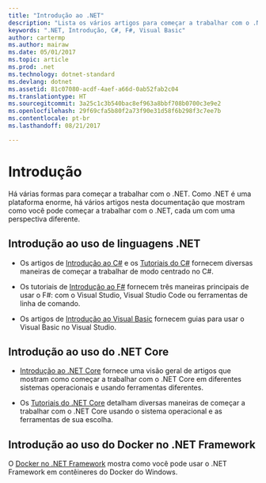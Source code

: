 ```yaml
---
title: "Introdução ao .NET"
description: "Lista os vários artigos para começar a trabalhar com o .NET, de uma perspectiva de linguagem e plataforma."
keywords: ".NET, Introdução, C#, F#, Visual Basic"
author: cartermp
ms.author: mairaw
ms.date: 05/01/2017
ms.topic: article
ms.prod: .net
ms.technology: dotnet-standard
ms.devlang: dotnet
ms.assetid: 81c07080-acdf-4aef-a66d-0ab52fab2c04
ms.translationtype: HT
ms.sourcegitcommit: 3a25c1c3b540bac8ef963a8bbf708b0700c3e9e2
ms.openlocfilehash: 29f69cfa5b80f2a73f90e31d58f6b298f3c7ee7b
ms.contentlocale: pt-br
ms.lasthandoff: 08/21/2017

---
```


# <a name="get-started"></a>Introdução

Há várias formas para começar a trabalhar com o .NET.  Como .NET é uma plataforma enorme, há vários artigos nesta documentação que mostram como você pode começar a trabalhar com o .NET, cada um com uma perspectiva diferente.

## <a name="get-started-using-net-languages"></a>Introdução ao uso de linguagens .NET

* Os artigos de [Introdução ao C#](../csharp/getting-started/index.md) e os [Tutoriais do C#](../csharp/tutorials/index.md) fornecem diversas maneiras de começar a trabalhar de modo centrado no C#.

* Os tutoriais de [Introdução ao F#](../fsharp/tutorials/getting-started/index.md) fornecem três maneiras principais de usar o F#: com o Visual Studio, Visual Studio Code ou ferramentas de linha de comando.

* Os artigos de [Introdução ao Visual Basic](../visual-basic/getting-started/index.md) fornecem guias para usar o Visual Basic no Visual Studio.

## <a name="get-started-using-net-core"></a>Introdução ao uso do .NET Core

* [Introdução ao .NET Core](../core/get-started.md) fornece uma visão geral de artigos que mostram como começar a trabalhar com o .NET Core em diferentes sistemas operacionais e usando ferramentas diferentes.

* Os [Tutoriais do .NET Core](../core/tutorials/index.md) detalham diversas maneiras de começar a trabalhar com o .NET Core usando o sistema operacional e as ferramentas de sua escolha.

## <a name="get-started-using-docker-on-net-framework"></a>Introdução ao uso do Docker no .NET Framework

O [Docker no .NET Framework](../framework/docker/index.md) mostra como você pode usar o .NET Framework em contêineres do Docker do Windows.

